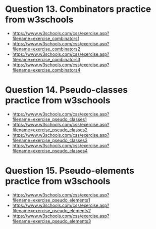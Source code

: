 <!-- # Pursuit-Core-CSS-Selectors-Lab

Use the HTML below for the following questions:

<details>
<summary>HTML</summary>

```html
<!DOCTYPE html>
<html lang="en" dir="ltr">
  <head>
    <meta charset="utf-8">
    <title>CSS Intro</title>
  </head>
  <body>

    <h1>Your Name Here</h1>
    <div>
      <p>This is a bunch of information about myself. I'm from here and there and discovered my
      love of programming when this happend. When I'm not working I'm busy doing this and that.
    </p>
    </div>

    <img src="https://www.breakthrough-pt.com/wp-content/uploads/2014/11/female-default-profile-photo.png" alt="" >

    <div >
      <h3>Here are some of my Skills!</h3>
      <ul>
        <h3>Languages</h3>
        <li>JavaScript</li>
        <li>SQL</li>
        <li>HTML5</li>
        <li>CSS3</li>

      </ul>

      <ol>
        <h3>Librarys</h3>
        <li>React</li>
        <li>PostgreSQL</li>
        <li>Node</li>
        <li>Bootstrap</li>

      </ol>
    </div>

    <div>
      <h3>Hardest Bug So Far</h3>
      <p>My hardest bug I ever came across was this infinite loop I couldn't escape. </p>
      <p>I came up with a totally sick solution though by doing ... </p>
    </div>

    <h2>Contact Me</h2>
    <div>
     Email me at: <a href="mailto:hello@pursuit.org" target="_top">hello@pursuit.org</a>
    </div>

    <ul>
      <li> <a href="github.com">github link</a> </li>
      <li> <a href="linkedin.com">LinkedIn link</a> </li>
      <li> <a href="angellist.com">Angel list link</a> </li>
    </ul>

    <form action="index.html" method="post">
      <input type="text" name="" value="">
      <input type="submit" name="submit" value="submit">
    </form>
  </body>
</html>
```
</details>


# Question 1. -->

<!-- Add a link in the index.html to a css file.
# Question 2. -->

<!-- Assign a class to all header tags and make them all underlined and bold. -->

<!-- # Question 3.

Change the size of all img tags that have a src that starts with https. -->

<!-- # Question 4.

Give the h1 tag a unique id and make turn it to the color of your choice. -->

<!-- # Question 5.

All links that end in .com should be the color green after a visit to the link. -->

<!-- # Question 6.

Using a class name in the ul remove all of the li's bullet points in the list of .coms. -->

<!-- # Question 7.

In the ol change only the last child element to be bold. -->

<!-- # Question 8.

Give the contact email a hover effect of turning red. -->

<!-- # Question 9.

Give all other links a hover effect of turning orange. -->

<!-- # Question 10.

Inside of your languages ul, change the font to be in italics. -->

<!-- # Question 11.

Center all text inside the body. -->

<!-- # Question 12.

In the hardest bug so far, change only the first p tag using a selector on the div. Give it this: background-color: rgba(0,0,0,.5); -->

# Question 13. Combinators practice from w3schools

- https://www.w3schools.com/css/exercise.asp?filename=exercise_combinators1
- https://www.w3schools.com/css/exercise.asp?filename=exercise_combinators2
- https://www.w3schools.com/css/exercise.asp?filename=exercise_combinators3
- https://www.w3schools.com/css/exercise.asp?filename=exercise_combinators4

# Question 14. Pseudo-classes practice from w3schools

- https://www.w3schools.com/css/exercise.asp?filename=exercise_pseudo_classes1
- https://www.w3schools.com/css/exercise.asp?filename=exercise_pseudo_classes2
- https://www.w3schools.com/css/exercise.asp?filename=exercise_pseudo_classes3
- https://www.w3schools.com/css/exercise.asp?filename=exercise_pseudo_classes4

# Question 15. Pseudo-elements practice from w3schools

- https://www.w3schools.com/css/exercise.asp?filename=exercise_pseudo_elements1
- https://www.w3schools.com/css/exercise.asp?filename=exercise_pseudo_elements2
- https://www.w3schools.com/css/exercise.asp?filename=exercise_pseudo_elements3
